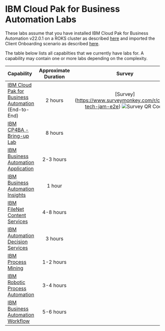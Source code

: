 # IBM Cloud Pak for Business Automation Labs

These labs assume that you have installed IBM Cloud Pak for Business Automation v22.0.1 on a ROKS cluster as described [here](https://github.com/IBM/cp4ba-rapid-deployment/) and imported the Client Onboarding scenario as described [here](https://github.com/IBM/cp4ba-client-onboarding-scenario/tree/main/22.0.1).

The table below lists all capabilties that we currently have labs for. A capability may contain one or more labs depending on the complexity.

| Capability                                                   | Approximate Duration | Survey |
| :----------------------------------------------------------- | :------------------: | :-----: |
| [IBM Cloud Pak for Business Automation](IBM%20Cloud%20Pak%20for%20Business%20Automation%20(End-to-End)) (End-to-End) |       2 hours        | [Survey] (https://www.surveymonkey.com/r/cp4ba-tech-jam-e2e) ![Survey QR Code](survey/survey_QR_code_cp4ba-tech-jam-e2e) |
| [IBM CP4BA - Bring-up Lab](Bring-up)                         |       8 hours       | |
| [IBM Business Automation Application](Business%20Automation%20Application) |      2-3 hours       | |
| [IBM Business Automation Insights](Business%20Automation%20Insights) |        1 hour        | |
| [IBM FileNet Content Services](Content)                       |      4-8 hours       | |
| [IBM Automation Decision Services](Decisions)                |       3 hours        | |
| [IBM Process Mining](Process%20Mining)                       |      1-2 hours       | |
| [IBM Robotic Process Automation](Robotic%20Process%20Automation) |      3-4 hours       | |
| [IBM Business Automation Workflow](Workflow)                 |      5-6 hours       | |

